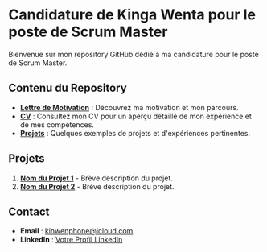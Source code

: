 # Candidature de Kinga Wenta pour le poste de Scrum Master

Bienvenue sur mon repository GitHub dédié à ma candidature pour le poste de Scrum Master.

## Contenu du Repository

- **[Lettre de Motivation](Lettre_de_Motivation.md)** : Découvrez ma motivation et mon parcours.
- **[CV](CV.pdf)** : Consultez mon CV pour un aperçu détaillé de mon expérience et de mes compétences.
- **[Projets](#projets)** : Quelques exemples de projets et d'expériences pertinentes.

## Projets

1. **[Nom du Projet 1](#)** - Brève description du projet.
2. **[Nom du Projet 2](#)** - Brève description du projet.

## Contact

- **Email** : kinwenphone@icloud.com
- **LinkedIn** : [Votre Profil LinkedIn](https://www.linkedin.com/in/votreprofil)
